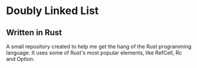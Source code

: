 # Doubly Linked List
## Written in Rust
A small repository created to help me get the hang of the Rust programming language. It uses some of Rust's most popular elements, like RefCell, Rc and Option.
